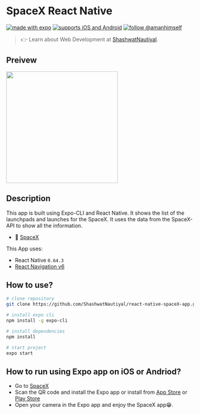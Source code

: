 # SpaceX React Native 

[![made with expo](https://img.shields.io/badge/MADE%20WITH%20EXPO-000.svg?style=for-the-badge&logo=expo&labelColor=4630eb&logoWidth=20)](https://github.com/expo/expo) [![supports iOS and Android](https://img.shields.io/badge/Platforms-Native-4630EB.svg?style=for-the-badge&logo=EXPO&labelColor=000&logoColor=fff)](https://github.com/expo/expo) [![follow @amanhimself](https://img.shields.io/twitter/follow/shashwatnauti.svg?style=for-the-badge&logo=TWITTER&logoColor=FFFFFF&labelColor=00aced&logoWidth=20&color=lightgray)](https://twitter.com/shashwatnauti)

<blockquote>

👉 Learn about Web Development at [ShashwatNautiyal](https://github.com/ShashwatNautiyal/).

</blockquote>

## Preivew
<img src="https://github.com/ShashwatNautiyal/react-native-spaceX-app/blob/master/app.gif?raw=true" width="300"/>

## Description
This app is built using Expo-CLI and React Native. It shows the list of the launchpads and launches for the SpaceX. It uses the data from the SpaceX-API to show all the information.

- 🐙 [SpaceX](https://expo.dev/@shashwatnautiyal/Medbikri-SpaceX-APP?serviceType=classic&distribution=expo-go)

This App uses:

- React Native `0.64.3`
- [React Navigation v6](https://reactnavigation.org/)

## How to use?

``` bash
# clone repository
git clone https://github.com/ShashwatNautiyal/react-native-spaceX-app.git
```

```bash
# install expo cli
npm install -g expo-cli
```

```bash
# install dependencies
npm install
```

```bash
# start project
expo start
```

## How to run using Expo app on iOS or Andriod?

- Go to [SpaceX](https://expo.dev/@shashwatnautiyal/Medbikri-SpaceX-APP?serviceType=classic&distribution=expo-go)
- Scan the QR code and install the Expo app or install from [App Store](https://apps.apple.com/us/app/expo-go/id982107779) or [Play Store](https://play.google.com/store/apps/details?id=host.exp.exponent&hl=en_IN&gl=US)
- Open your camera in the Expo app and enjoy the SpaceX app😁.
